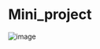 # Mini_project


![image](https://github.com/anmol2605/Mini_project/assets/110482084/367ca512-26bc-48f6-97bb-35f26cb28061)


